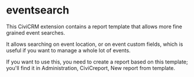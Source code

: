 # eventsearch

This CiviCRM extension contains a report template that allows more fine grained
event searches.

It allows searching on event location, or on event custom fields, which is
useful if you want to manage a whole lot of events.

If you want to use this, you need to create a report based on this template;
you'll find it in Administration, CiviCreport, New report from template. 